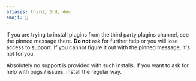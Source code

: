 ```yaml
---
aliases: third, 3rd, dev
emoji: 🧩
---
```


If you are trying to install plugins from the third party plugins channel, see the pinned message there.
**Do not** ask for further help or you will lose access to support. If you cannot figure it out with the pinned message, it's not for you.

Absolutely no support is provided with such installs. If you want to ask for help with bugs / issues, install the regular way.
